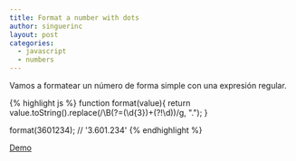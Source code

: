 ```yaml
---
title: Format a number with dots
author: singuerinc
layout: post
categories:
  - javascript
  - numbers
---
```

Vamos a formatear un n&uacute;mero de forma simple con una expresi&oacute;n regular.

{% highlight js %}
function format(value){
    return value.toString().replace(/\B(?=(\d{3})+(?!\d))/g, ".");
}

format(3601234); // '3.601.234'
{% endhighlight %}

<a href="{{ site.baseurl | prepend: site.url }}/code/day-013/index.html" target="_blank">Demo</a>
